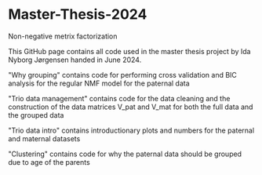 # Master-Thesis-2024
Non-negative metrix factorization

This GitHub page contains all code used in the master thesis project by Ida Nyborg Jørgensen handed in June 2024.

"Why grouping" contains code for performing cross validation and BIC analysis for the regular NMF model for the paternal data

"Trio data management" contains code for the data cleaning and the construction of the data matrices V_pat and V_mat for both the full data and the grouped data

"Trio data intro" contains introductionary plots and numbers for the paternal and maternal datasets

"Clustering" contains code for why the paternal data should be grouped due to age of the parents


